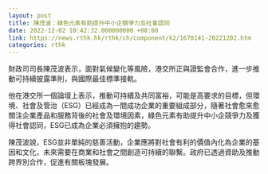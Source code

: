 ```yaml
---
layout: post
title: 陳茂波：綠色元素有助提升中小企競爭力及社會認同
date: 2022-12-02 10:42:32.000000000 +08:00
link: https://news.rthk.hk/rthk/ch/component/k2/1678141-20221202.htm
categories: rthk
---
```


財政司司長陳茂波表示，面對氣候變化等風險，港交所正與證監會合作，進一步推動可持續披露準則，與國際最佳標準接軌。

他在港交所一個論壇上表示，推動可持續及共同富裕，可能是高要求的目標，但環境、社會及管治（ESG）已經成為一間成功企業的重要組成部分，隨著社會愈來愈關注企業產品和服務背後的社會及環境因素，綠色元素有助提升中小企競爭力及獲得社會認同，ESG已成為企業必須擁抱的趨勢。

陳茂波說，ESG並非單純的慈善活動，企業應將對社會有利的價值內化為企業的基因和文化，未來需要在商業和社會之間創造可持續的聯繫。政府已透過資助及推動跨界別合作，促進有關板塊發展。

